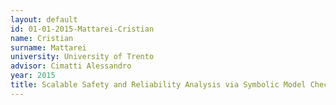 ```yaml
---
layout: default 
id: 01-01-2015-Mattarei-Cristian
name: Cristian
surname: Mattarei
university: University of Trento
advisor: Cimatti Alessandro
year: 2015
title: Scalable Safety and Reliability Analysis via Symbolic Model Checking Theory and Applications
---
```

